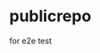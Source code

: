 # publicrepo
for e2e test













































































































































































































































































































































































































































































































































































































































































































































































































































































































































































































































































































































































































































































































































































































































































































































































































































































































































































































































































































































































































































































































































































































































































































































































































































































































































































































































































































































































































































































































































































































































































































































































































































































































































































































































































































































































































































































































































































































































































































































































































































































































































































































































































































































































































































































































































































































































































































































































































